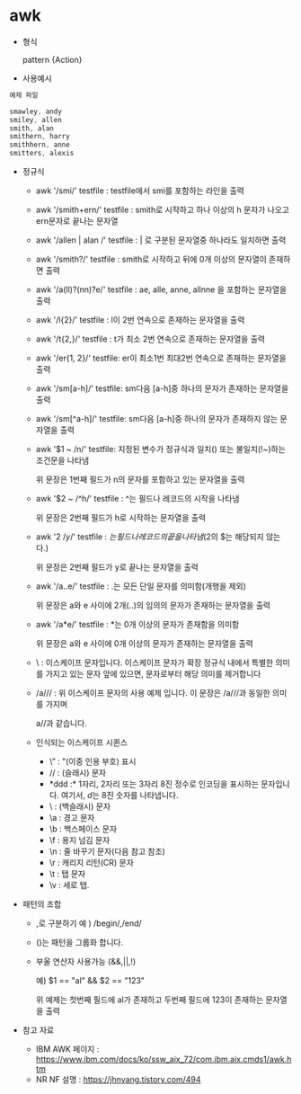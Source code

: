 # awk

- 형식

  pattern {Action}

- 사용예시

```jsx
예제 파일

smawley, andy
smiley, allen
smith, alan
smithern, harry
smithhern, anne
smitters, alexis
```

- 정규식

  - awk '/smi/' testfile :  testfile에서 smi를 포함하는 라인을 출력

  - awk '/smith+ern/' testfile : smith로 시작하고 하나 이상의 h 문자가 나오고 ern문자로 끝나는 문자열

  - awk '/allen | alan /' testfile : | 로 구분된 문자열중 하나라도 일치하면 출력

  - awk '/smith?/' testfile : smith로 시작하고 뒤에 0개 이상의 문자열이 존재하면 출력

  - awk '/a(ll)?(nn)?e/' testfile : ae, alle, anne, allnne 을 포함하는 문자열을 출력

  - awk '/l{2}/' testfile : l이 2번 연속으로 존재하는 문자열을 출력

  - awk '/t{2,}/' testfile : t가 최소 2번 연속으로 존재하는 문자열을 출력

  - awk '/er{1, 2}/' testfile: er이 최소1번 최대2번 연속으로 존재하는 문자열을 출력

  - awk '/sm[a-h]/' testfile: sm다음 [a-h]중 하나의 문자가 존재하는 문자열을 출력

  - awk '/sm[^a-h]/' testfile: sm다음 [a-h]중 하나의 문자가 존재하지 않는 문자열을 출력

  - awk '$1 ~ /n/' testfile: 지정된 변수가 정규식과 일치() 또는 불일치(!~)하는 조건문을 나타냄

    위 문장은 1번째 필드가 n의 문자를 포함하고 있는 문자열을 출력

  - awk '$2 ~ /^h/' testfile : ^는 필드나 레코드의 시작을 나타냄

    위 문장은 2번째 필드가 h로 시작하는 문자열을 출력

  - awk '$2 ~ /y$/' testfile : $는 필드나 레코드의 끝을 나타냄 ($2의 $는 해당되지 않는다.)

    위 문장은 2번째 필드가 y로 끝나는 문자열을 출력

  - awk '/a..e/' testfile : .는 모든 단일 문자를 의미함(개행을 제외)

    위 문장은 a와 e 사이에 2개(..)의 임의의 문자가 존재하는 문자열을 출력

  - awk '/a*e/' testfile : *는 0개 이상의 문자가 존재함을 의미함

    위 문장은 a와 e 사이에 0개 이상의 문자가 존재하는 문자열을 출력

  - \ : 이스케이프 문자입니다. 이스케이프 문자가 확장 정규식 내에서 특별한 의미를 가지고 있는 문자 앞에 있으면, 문자로부터 해당 의미를 제거합니다

  - /a\/\// : 위 이스케이프 문자의 사용 예제 입니다. 이 문장은 /a///과 동일한 의미를 가지며

    a//과 같습니다.

  - 인식되는 이스케이프 시퀸스

    - \” : "(이중 인용 부호) 표시
    - \// : (슬래시) 문자
    - \*ddd :* 1자리, 2자리 또는 3자리 8진 정수로 인코딩을 표시하는 문자입니다. 여기서, *d*는 8진 숫자를 나타냅니다.
    - \\ : \(백슬래시) 문자
    - \a : 경고 문자
    - \b : 백스페이스 문자
    - \f : 용지 넘김 문자
    - \n : 줄 바꾸기 문자(다음 참고 참조)
    - \r : 캐리지 리턴(CR) 문자
    - \t : 탭 문자
    - \v : 세로 탭.

- 패턴의 조합

  - ,로 구분하기 예 ) /begin/,/end/

  - ()는 패턴을 그룹화 합니다.

  - 부울 연산자 사용가능 (&&,||,!)

    예) $1 == "al" && $2 == "123"

    위 예제는 첫번째 필드에 al가 존재하고 두번째 필드에 123이 존재하는 문자열을 출력

- 참고 자료

  - IBM AWK 페이지 : https://www.ibm.com/docs/ko/ssw_aix_72/com.ibm.aix.cmds1/awk.htm
  - NR NF 설명 : https://jhnyang.tistory.com/494